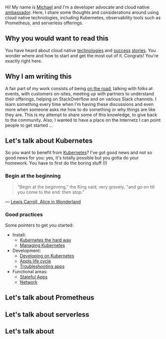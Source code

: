 Hi! My name is [Michael](https://mhausenblas.info) and I'm a developer advocate and cloud native [ambassador](https://www.cncf.io/people/ambassadors/). Here, I share some thoughts and considerations around using cloud native technologies, including Kubernetes, observability tools such as Prometheus, and serverless offerings.

## Why you would want to read this

You have heard about cloud native [technologies](https://landscape.cncf.io/) and [success](https://kubernetes.io/case-studies/) [stories](https://serverless.com/learn/use-cases/). You wonder where and how to start and get the most out of it. Congrats! You're exactly right here.

## Why I am writing this

A fair part of my work consists of being [on the road](http://mhausenblas.info/on-the-road.html), talking with folks at events, with customers on-sites, meeting up with partners to understand their offerings, helping on StackOverflow and on various Slack channels. I learn something every time when I'm having these discussions and even more when someone asks me how to do something or why things are like they are. This is my attempt to share some of this knowledge, to give back to the community. Also, I wanted to have a place on the Internetz I can point people to get started …

## Let's talk about Kubernetes

So you want to benefit from [Kubernetes](https://kubernetes.io/)? I've got good news and not so good news for you: yes, it's totally possible but you gotta do your homework. You have to first do the boring stuff (!)

### Begin at the beginning

> "Begin at the beginning," the King said, very gravely, "and go on till you come to the end: then stop.”
>
&mdash; [Lewis Carroll, Alice in Wonderland](https://www.goodreads.com/quotes/6305-begin-at-the-beginning-the-king-said-very-gravely-and)

### Good practices

Some pointers to get you started:

- Install:
  - [Kubernetes the hard way](https://github.com/kelseyhightower/kubernetes-the-hard-way)
  - [Managing Kubernetes](http://shop.oreilly.com/product/0636920146667.do)
- Development:
  - [Developing on Kubernetes](https://kubernetes.io/blog/2018/05/01/developing-on-kubernetes/)
  - [Appls life cycle](http://shop.oreilly.com/product/0636920175131.do)
  - [Troubleshooting apps](http://troubleshooting.kubernetes.sh)
- Functional areas: 
  - [Stateful Apps](http://stateful.kubernetes.sh)
  - [Network](https://mhausenblas.info/cn-ref)

## Let's talk about Prometheus

## Let's talk about serverless

## Let's talk about 